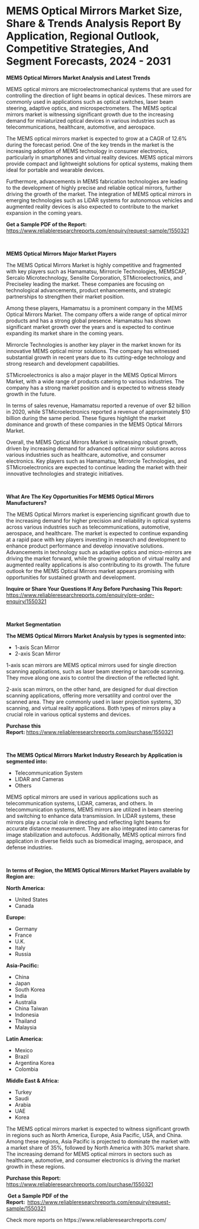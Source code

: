 <p><h1>MEMS Optical Mirrors Market Size, Share & Trends Analysis Report By Application, Regional Outlook, Competitive Strategies, And Segment Forecasts, 2024 - 2031</h1></p><p><strong>MEMS Optical Mirrors Market Analysis and Latest Trends</strong></p>
<p><p>MEMS optical mirrors are microelectromechanical systems that are used for controlling the direction of light beams in optical devices. These mirrors are commonly used in applications such as optical switches, laser beam steering, adaptive optics, and microspectrometers. The MEMS optical mirrors market is witnessing significant growth due to the increasing demand for miniaturized optical devices in various industries such as telecommunications, healthcare, automotive, and aerospace.</p><p>The MEMS optical mirrors market is expected to grow at a CAGR of 12.6% during the forecast period. One of the key trends in the market is the increasing adoption of MEMS technology in consumer electronics, particularly in smartphones and virtual reality devices. MEMS optical mirrors provide compact and lightweight solutions for optical systems, making them ideal for portable and wearable devices.</p><p>Furthermore, advancements in MEMS fabrication technologies are leading to the development of highly precise and reliable optical mirrors, further driving the growth of the market. The integration of MEMS optical mirrors in emerging technologies such as LiDAR systems for autonomous vehicles and augmented reality devices is also expected to contribute to the market expansion in the coming years.</p></p>
<p><strong>Get a Sample PDF of the Report:&nbsp;</strong> <a href="https://www.reliableresearchreports.com/enquiry/request-sample/1550321">https://www.reliableresearchreports.com/enquiry/request-sample/1550321</a></p>
<p>&nbsp;</p>
<p><strong>MEMS Optical Mirrors Major Market Players</strong></p>
<p><p>The MEMS Optical Mirrors Market is highly competitive and fragmented with key players such as Hamamatsu, Mirrorcle Technologies, MEMSCAP, Sercalo Microtechnology, Senslite Corporation, STMicroelectronics, and Preciseley leading the market. These companies are focusing on technological advancements, product enhancements, and strategic partnerships to strengthen their market position.</p><p>Among these players, Hamamatsu is a prominent company in the MEMS Optical Mirrors Market. The company offers a wide range of optical mirror products and has a strong global presence. Hamamatsu has shown significant market growth over the years and is expected to continue expanding its market share in the coming years.</p><p>Mirrorcle Technologies is another key player in the market known for its innovative MEMS optical mirror solutions. The company has witnessed substantial growth in recent years due to its cutting-edge technology and strong research and development capabilities.</p><p>STMicroelectronics is also a major player in the MEMS Optical Mirrors Market, with a wide range of products catering to various industries. The company has a strong market position and is expected to witness steady growth in the future.</p><p>In terms of sales revenue, Hamamatsu reported a revenue of over $2 billion in 2020, while STMicroelectronics reported a revenue of approximately $10 billion during the same period. These figures highlight the market dominance and growth of these companies in the MEMS Optical Mirrors Market.</p><p>Overall, the MEMS Optical Mirrors Market is witnessing robust growth, driven by increasing demand for advanced optical mirror solutions across various industries such as healthcare, automotive, and consumer electronics. Key players such as Hamamatsu, Mirrorcle Technologies, and STMicroelectronics are expected to continue leading the market with their innovative technologies and strategic initiatives.</p></p>
<p>&nbsp;</p>
<p><strong>What Are The Key Opportunities For MEMS Optical Mirrors Manufacturers?</strong></p>
<p><p>The MEMS Optical Mirrors market is experiencing significant growth due to the increasing demand for higher precision and reliability in optical systems across various industries such as telecommunications, automotive, aerospace, and healthcare. The market is expected to continue expanding at a rapid pace with key players investing in research and development to enhance product performance and develop innovative solutions. Advancements in technology such as adaptive optics and micro-mirrors are driving the market forward, while the growing adoption of virtual reality and augmented reality applications is also contributing to its growth. The future outlook for the MEMS Optical Mirrors market appears promising with opportunities for sustained growth and development.</p></p>
<p><strong>Inquire or Share Your Questions If Any Before Purchasing This Report:</strong> <a href="https://www.reliableresearchreports.com/enquiry/pre-order-enquiry/1550321">https://www.reliableresearchreports.com/enquiry/pre-order-enquiry/1550321</a></p>
<p>&nbsp;</p>
<p><strong>Market Segmentation</strong></p>
<p><strong>The MEMS Optical Mirrors Market Analysis by types is segmented into:</strong></p>
<p><ul><li>1-axis Scan Mirror</li><li>2-axis Scan Mirror</li></ul></p>
<p><p>1-axis scan mirrors are MEMS optical mirrors used for single direction scanning applications, such as laser beam steering or barcode scanning. They move along one axis to control the direction of the reflected light. </p><p>2-axis scan mirrors, on the other hand, are designed for dual direction scanning applications, offering more versatility and control over the scanned area. They are commonly used in laser projection systems, 3D scanning, and virtual reality applications. Both types of mirrors play a crucial role in various optical systems and devices.</p></p>
<p><strong>Purchase this Report:&nbsp;</strong><a href="https://www.reliableresearchreports.com/purchase/1550321">https://www.reliableresearchreports.com/purchase/1550321</a></p>
<p>&nbsp;</p>
<p><strong>The MEMS Optical Mirrors Market Industry Research by Application is segmented into:</strong></p>
<p><ul><li>Telecommunication System</li><li>LIDAR and Cameras</li><li>Others</li></ul></p>
<p><p>MEMS optical mirrors are used in various applications such as telecommunication systems, LIDAR, cameras, and others. In telecommunication systems, MEMS mirrors are utilized in beam steering and switching to enhance data transmission. In LIDAR systems, these mirrors play a crucial role in directing and reflecting light beams for accurate distance measurement. They are also integrated into cameras for image stabilization and autofocus. Additionally, MEMS optical mirrors find application in diverse fields such as biomedical imaging, aerospace, and defense industries.</p></p>
<p>&nbsp;</p>
<p><strong>In terms of Region, the MEMS Optical Mirrors Market Players available by Region are:</strong></p>
<p>
    <p> <strong> North America: </strong>
        <ul>
            <li>United States</li>
            <li>Canada</li>
        </ul>
        </p> 
    <p> <strong> Europe: </strong>
        <ul>
            <li>Germany</li>
            <li>France</li>
            <li>U.K.</li>
            <li>Italy</li>
            <li>Russia</li>
        </ul>
        </p> 
    <p> <strong> Asia-Pacific: </strong>
        <ul>
            <li>China</li>
            <li>Japan</li>
            <li>South Korea</li>
            <li>India</li>
            <li>Australia</li>
            <li>China Taiwan</li>
            <li>Indonesia</li>
            <li>Thailand</li>
            <li>Malaysia</li>
        </ul>
        </p> 
    <p> <strong> Latin America: </strong>
        <ul>
            <li>Mexico</li>
            <li>Brazil</li>
            <li>Argentina Korea</li>
            <li>Colombia</li>
        </ul>
        </p> 
    <p> <strong> Middle East & Africa: </strong>
        <ul>
            <li>Turkey</li>
            <li>Saudi</li>
            <li>Arabia</li>
            <li>UAE</li>
            <li>Korea</li>
        </ul>
    </p>
    </p>
<p><p>The MEMS optical mirrors market is expected to witness significant growth in regions such as North America, Europe, Asia Pacific, USA, and China. Among these regions, Asia Pacific is projected to dominate the market with a market share of 35%, followed by North America with 30% market share. The increasing demand for MEMS optical mirrors in sectors such as healthcare, automotive, and consumer electronics is driving the market growth in these regions.</p></p>
<p><strong>Purchase this Report: </strong><a href="https://www.reliableresearchreports.com/purchase/1550321">https://www.reliableresearchreports.com/purchase/1550321</a></p>
<p>&nbsp;<strong>Get a Sample PDF of the Report:&nbsp;&nbsp;</strong><a href="https://www.reliableresearchreports.com/enquiry/request-sample/1550321">https://www.reliableresearchreports.com/enquiry/request-sample/1550321</a></p>
<p><strong></strong></p>
<p>Check more reports on https://www.reliableresearchreports.com/</p>